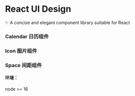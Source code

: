 # React UI Design

✨ A concise and elegant component library suitable for React

### Calendar 日历组件

### Icon 图片组件

### Space 间距组件

#### 环境：

node >= 16
